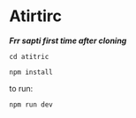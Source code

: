 # Atirtirc

***Frr sapti first time after cloning***


```
cd atitric
```

```
npm install

```

to run:
```
npm run dev
```